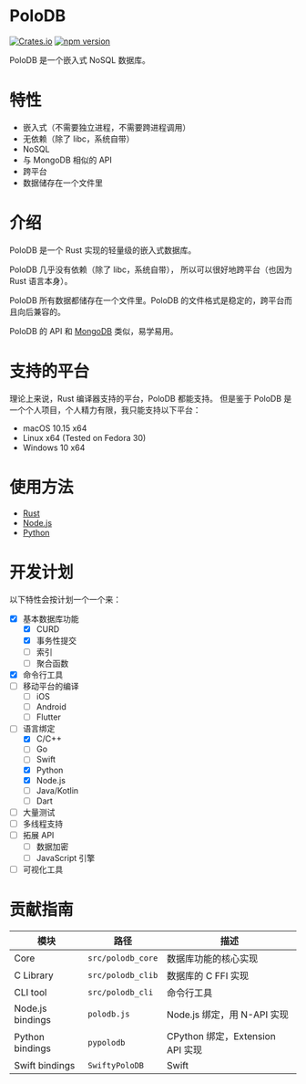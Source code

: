 
# PoloDB

[![Crates.io](https://img.shields.io/crates/v/polodb_core.svg)](https://crates.io/crates/polodb_core)
[![npm version](https://img.shields.io/npm/v/polodb.svg)](https://www.npmjs.com/package/polodb)

PoloDB 是一个嵌入式 NoSQL 数据库。

# 特性

- 嵌入式（不需要独立进程，不需要跨进程调用）
- 无依赖（除了 libc，系统自带）
- NoSQL
- 与 MongoDB 相似的 API
- 跨平台
- 数据储存在一个文件里

# 介绍

PoloDB 是一个 Rust 实现的轻量级的嵌入式数据库。

PoloDB 几乎没有依赖（除了 libc，系统自带），
所以可以很好地跨平台（也因为 Rust 语言本身）。

PoloDB 所有数据都储存在一个文件里。PoloDB
的文件格式是稳定的，跨平台而且向后兼容的。

PoloDB 的 API 和 [MongoDB](https://www.mongodb.com/) 类似，易学易用。

# 支持的平台

理论上来说，Rust 编译器支持的平台，PoloDB 都能支持。
但是鉴于 PoloDB 是一个个人项目，个人精力有限，我只能支持以下平台：

- macOS 10.15 x64
- Linux x64 (Tested on Fedora 30)
- Windows 10 x64

# 使用方法

- [Rust](https://docs.rs/polodb_core)
- [Node.js](./docs/zh-CN/Node.js/READEME.md)
- [Python](./docs/zh-CN/Python/READEME.md)

# 开发计划

以下特性会按计划一个一个来：

- [x] 基本数据库功能
  - [x] CURD
  - [x] 事务性提交
  - [ ] 索引
  - [ ] 聚合函数
- [x] 命令行工具
- [ ] 移动平台的编译
  - [ ] iOS
  - [ ] Android
  - [ ] Flutter
- [ ] 语言绑定
  - [x] C/C++
  - [ ] Go
  - [ ] Swift
  - [x] Python
  - [x] Node.js
  - [ ] Java/Kotlin
  - [ ] Dart
- [ ] 大量测试
- [ ] 多线程支持
- [ ] 拓展 API
  - [ ] 数据加密
  - [ ] JavaScript 引擎
- [ ] 可视化工具

# 贡献指南

| 模块 | 路径 | 描述 |
| ----| --- | ---- |
| Core | `src/polodb_core`  | 数据库功能的核心实现 |
| C Library | `src/polodb_clib` | 数据库的 C FFI 实现 |
| CLI tool | `src/polodb_cli` | 命令行工具 |
| Node.js bindings | `polodb.js` | Node.js 绑定，用 N-API 实现 |
| Python bindings | `pypolodb` | CPython 绑定，Extension API 实现 |
| Swift bindings | `SwiftyPoloDB` | Swift |
